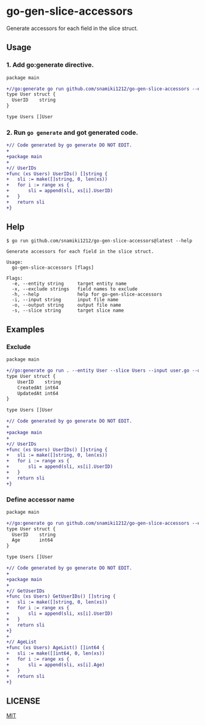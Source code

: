 # go-gen-slice-accessors

Generate accessors for each field in the slice struct.

## Usage

### 1. Add go:generate directive.

```diff filename="user.go"
package main

+//go:generate go run github.com/snamiki1212/go-gen-slice-accessors --entity User --slice Users --input user.go --output user_gen.go
type User struct {
  UserID    string
}

type Users []User
```

### 2. Run `go generate` and got generated code.

```diff filename="user_gen.go"
+// Code generated by go generate DO NOT EDIT.
+
+package main
+
+// UserIDs
+func (xs Users) UserIDs() []string {
+	sli := make([]string, 0, len(xs))
+	for i := range xs {
+		sli = append(sli, xs[i].UserID)
+	}
+	return sli
+}
```

## Help

```shell
$ go run github.com/snamiki1212/go-gen-slice-accessors@latest --help

Generate accessors for each field in the slice struct.

Usage:
  go-gen-slice-accessors [flags]

Flags:
  -e, --entity string     target entity name
  -x, --exclude strings   field names to exclude
  -h, --help              help for go-gen-slice-accessors
  -i, --input string      input file name
  -o, --output string     output file name
  -s, --slice string      target slice name
```

## Examples

### Exclude

```diff filename="user.go"
package main

+//go:generate go run . --entity User --slice Users --input user.go --output user_gen.go --exclude=CreatedAt,UpdatedAt
type User struct {
	UserID    string
	CreatedAt int64
	UpdatedAt int64
}

type Users []User
```

```diff filename="user_gen.go"
+// Code generated by go generate DO NOT EDIT.
+
+package main
+
+// UserIDs
+func (xs Users) UserIDs() []string {
+	sli := make([]string, 0, len(xs))
+	for i := range xs {
+		sli = append(sli, xs[i].UserID)
+	}
+	return sli
+}
```

### Define accessor name

```diff filename="user.go"
package main

+//go:generate go run github.com/snamiki1212/go-gen-slice-accessors --entity User --slice Users --input user.go --output user_gen.go --accessor=UserID:GetUserIDs --accessor=Age:AgeList
type User struct {
  UserID    string
  Age       int64
}

type Users []User
```

```diff filename="user_gen.go"
+// Code generated by go generate DO NOT EDIT.
+
+package main
+
+// GetUserIDs
+func (xs Users) GetUserIDs() []string {
+	sli := make([]string, 0, len(xs))
+	for i := range xs {
+		sli = append(sli, xs[i].UserID)
+	}
+	return sli
+}
+
+// AgeList
+func (xs Users) AgeList() []int64 {
+	sli := make([]int64, 0, len(xs))
+	for i := range xs {
+		sli = append(sli, xs[i].Age)
+	}
+	return sli
+}
```

## LICENSE

[MIT](./LICENSE)
